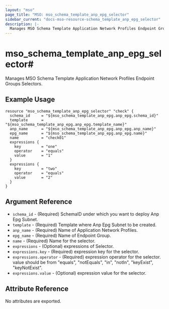 ```yaml
---
layout: "mso"
page_title: "MSO: mso_schema_template_anp_epg_selector"
sidebar_current: "docs-mso-resource-schema_template_anp_epg_selector"
description: |-
  Manages MSO Schema Template Application Network Profiles Endpoint Groups selectors.
---
```


# mso_schema_template_anp_epg_selector#

Manages MSO Schema Template Application Network Profiles Endpoint Groups Selectors.

## Example Usage ##
```hcl
resource "mso_schema_template_anp_epg_selector" "check" {
  schema_id     = "${mso_schema_template_anp_epg.anp_epg.schema_id}"
  template      = "${mso_schema_template_anp_epg.anp_epg.template_name}"
  anp_name      = "${mso_schema_template_anp_epg.anp_epg.anp_name}"
  epg_name      = "${mso_schema_template_anp_epg.anp_epg.name}"
  name          = "check01"
  expressions {
    key         = "one"
    operator    = "equals"
    value       = "1"
  }
  expressions {
    key         = "two"
    operator    = "equals"
    value       = "2"
  }
}
```

## Argument Reference ##

* `schema_id` - (Required) SchemaID under which you want to deploy Anp Epg Subnet.
* `template` - (Required) Template where Anp Epg Subnet to be created.
* `anp_name` - (Required) Name of Application Network Profiles.
* `epg_name` - (Required) Name of Endpoint Group.
* `name` - (Required) Name for the selector.
* `expressions` - (Optional) expressions of Selector.
* `expressions.key` - (Required) expression key for the selector.
* `expressions.operator` - (Required) expression operator for the selector. value should be from "equals", "notEquals", "in", "notIn", "keyExist", "keyNotExist".
* `expressions.value` - (Optional) expression value for the selector.

## Attribute Reference ##

No attributes are exported.